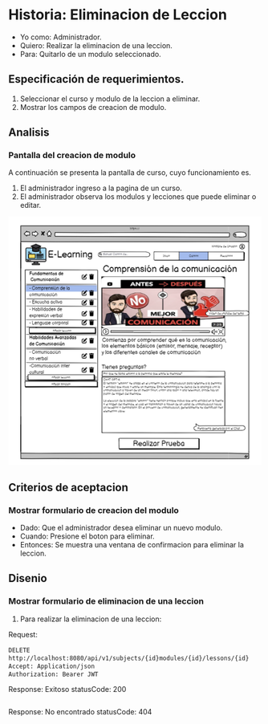 # Historia: Eliminacion de Leccion

- Yo como: Administrador.
- Quiero: Realizar la eliminacion de una leccion.
- Para: Quitarlo de un modulo seleccionado.

## Especificación de requerimientos.

1. Seleccionar el curso y modulo de la leccion a eliminar. 
2. Mostrar los campos de creacion de modulo. 

## Analisis

### Pantalla del creacion de modulo

A continuación se presenta la pantalla de curso, cuyo funcionamiento es.

1. El administrador ingreso a la pagina de un curso.
2. El administrador observa los modulos y lecciones que puede eliminar o editar.

![Alt text](image-(6).png)

## Criterios de aceptacion

### Mostrar formulario de creacion del modulo

- Dado: Que el administrador desea eliminar un nuevo modulo.
- Cuando: Presione el boton para eliminar.
- Entonces: Se muestra una ventana de confirmacion para eliminar la leccion.

## Disenio

### Mostrar formulario de eliminacion de una leccion

1. Para realizar la eliminacion de una leccion:

Request:
```
DELETE http://localhost:8080/api/v1/subjects/{id}modules/{id}/lessons/{id}
Accept: Application/json
Authorization: Bearer JWT
```
Response: Exitoso statusCode: 200
```

```

Response: No encontrado statusCode: 404
```

```






